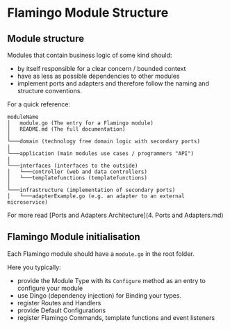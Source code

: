 # Flamingo Module Structure

## Module structure
Modules that contain business logic of some kind should:

* by itself responsible for a clear concern / bounded context
* have as less as possible dependencies to other modules
* implement ports and adapters and therefore follow the naming and structure conventions.

For a quick reference:

```
moduleName
│   module.go (The entry for a Flamingo module)
│   README.md (The full documentation)
│
└───domain (technology free domain logic with secondary ports)      
│   
└───application (main modules use cases / programmers "API")
│
└───interfaces (interfaces to the outside)
│   └───controller (web and data controllers)
│   └───templatefunctions (templatefunctions)
│
└───infrastructure (implementation of secondary ports)
│   └───adapterExample.go (e.g. an adapter to an external microservice)

```

For more read [Ports and Adapters Architecture](4. Ports and Adapters.md)

## Flamingo Module initialisation
Each Flamingo module should have a `module.go` in the root folder.

Here you typically:

* provide the Module Type with its `Configure` method as an entry to configure your module
* use Dingo (dependency injection) for Binding your types.
* register Routes and Handlers
* provide Default Configurations
* register Flamingo Commands, template functions and event listeners
